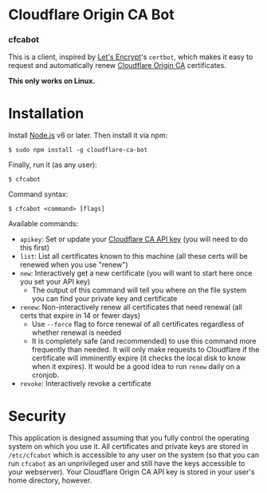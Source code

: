 # Cloudflare Origin CA Bot
### cfcabot

This is a client, inspired by [Let's Encrypt](https://letsencrypt.org)'s `certbot`, which makes it easy to request and
automatically renew [Cloudflare Origin CA](https://blog.cloudflare.com/cloudflare-ca-encryption-origin/) certificates.

**This only works on Linux.**

# Installation

Install [Node.js](https://nodejs.org) v6 or later. Then install it via npm:

    $ sudo npm install -g cloudflare-ca-bot
    
Finally, run it (as any user):

    $ cfcabot
    
Command syntax:

    $ cfcabot <command> [flags]

Available commands:
- `apikey`: Set or update your [Cloudflare CA API key](https://www.cloudflare.com/a/profile) (you will need to do this first)
- `list`: List all certificates known to this machine (all these certs will be renewed when you use "renew")
- `new`: Interactively get a new certificate (you will want to start here once you set your API key)
    - The output of this command will tell you where on the file system you can find your private key and certificate
- `renew`: Non-interactively renew all certificates that need renewal (all certs that expire in 14 or fewer days)
    - Use `--force` flag to force renewal of all certificates regardless of whether renewal is needed
    - It is completely safe (and recommended) to use this command more frequently than needed. It will only make requests
    to Cloudflare if the certificate will imminently expire (it checks the local disk to know when it expires). It would
    be a good idea to run `renew` daily on a cronjob.
- `revoke`: Interactively revoke a certificate

# Security

This application is designed assuming that you fully control the operating system on which you use it. All certificates
and private keys are stored in `/etc/cfcabot` which is accessible to any user on the system (so that you can run
`cfcabot` as an unprivileged user and still have the keys accessible to your webserver). Your Cloudflare Origin CA API
key is stored in your user's home directory, however.


